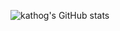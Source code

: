 ![kathog's GitHub stats](https://github-readme-stats.vercel.app/api?username=kathog&include_all_commits=true&count_private=true&show_icons=true&hide_title=true)

<!--
**kathog/kathog** is a ✨ _special_ ✨ repository because its `README.md` (this file) appears on your GitHub profile.

Here are some ideas to get you started:

- 🔭 I’m currently working on ...
- 🌱 I’m currently learning ...
- 👯 I’m looking to collaborate on ...
- 🤔 I’m looking for help with ...
- 💬 Ask me about ...
- 📫 How to reach me: ...
- 😄 Pronouns: ...
- ⚡ Fun fact: ...
-->
